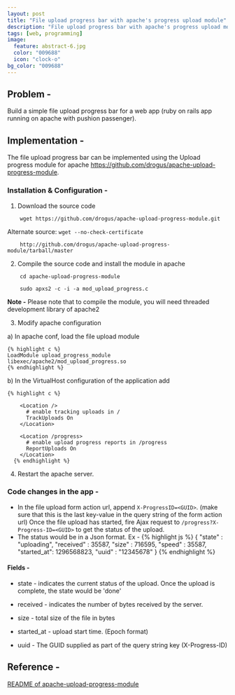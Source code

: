 ```yaml
---
layout: post
title: "File upload progress bar with apache's progress upload module"
description: "File upload progress bar with apache's progress upload module."
tags: [web, programming]
image:
  feature: abstract-6.jpg
  color: "009688"
  icon: "clock-o"
bg_color: "009688"
---
```


## Problem -

  Build a simple file upload progress bar for a  web app (ruby on rails app running on apache with pushion passenger).

## Implementation -

The file upload progress bar can be implemented using the Upload progress module for apache <https://github.com/drogus/apache-upload-progress-module>.

### Installation & Configuration -

1) Download the source code

```
    wget https://github.com/drogus/apache-upload-progress-module.git
```

Alternate source: `wget --no-check-certificate`

```
    http://github.com/drogus/apache-upload-progress-module/tarball/master
```

2) Compile the source code and install the module in apache

```
    cd apache-upload-progress-module
```

```
    sudo apxs2 -c -i -a mod_upload_progress.c
```

**Note -** Please note that to compile the module, you will need threaded development library of apache2

3) Modify apache configuration

a) In apache conf, load the file upload module

    {% highlight c %}
    LoadModule upload_progress_module libexec/apache2/mod_upload_progress.so
    {% endhighlight %}

b) In the VirtualHost configuration of the application add

    {% highlight c %}

        <Location />
          # enable tracking uploads in /
          TrackUploads On
        </Location>

        <Location /progress>
          # enable upload progress reports in /progress
          ReportUploads On
        </Location>
      {% endhighlight %}

4) Restart the apache server.

### Code changes in the app -

- In the file upload form action url, append `X-ProgressID=<GUID>`.
 (make sure that this is the last key-value in the query string of the form action url) Once the file upload has started, fire Ajax request to `/progress?X-Progress-ID=<GUID>` to get the status of the upload.
- The status would be in a Json format.
Ex -
{% highlight js %}
{ "state" : "uploading", "received" : 35587, "size" : 716595, "speed" : 35587, "started_at": 1296568823, "uuid" : "12345678" }
{% endhighlight %}

#### Fields -

  - state - indicates the current status of the upload. Once the upload is complete, the state would be 'done'

  - received - indicates the number of bytes received by the server.

  - size - total size of the file in bytes

  - started_at - upload start time. (Epoch format)

  - uuid - The GUID supplied as part of the query string key (X-Progress-ID)

## Reference -

[README of apache-upload-progress-module](https://github.com/drogus/apache-upload-progress-module)
